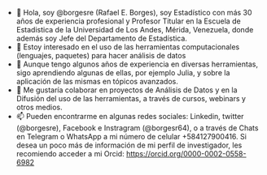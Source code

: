 - 👋 Hola, soy @borgesre (Rafael E. Borges), soy Estadístico con más 30 años de experiencia profesional y Profesor Titular en la Escuela de Estadistica de la Universidad de Los Andes, Mérida, Venezuela, donde además soy Jefe del Departamento de Estadística.
- 👀 Estoy interesado en el uso de las herramientas computacionales (lenguajes, paquetes) para hacer análisis de datos
- 🌱 Aunque tengo algunos años de experiencia en diversas herramientas, sigo aprendiendo algunas de ellas, por ejemplo Julia, y sobre la aplicación de las mismas en tópicos avanzados.
- 💞️ Me gustaría colaborar en proyectos de Análisis de Datos y en la Difusión del uso de las herramientas, a través de cursos, webinars y otros medios.
- 📫 Pueden encontrarme en algunas redes sociales: Linkedin, twitter (@borgesre), Facebook e Instragram (@borgesr64), o a través de Chats en Telegram o WhatsApp a mi número de celular +584127900416. Si desea un poco más de información de mi perfil de investigador, les recomiendo acceder a mi Orcid: https://orcid.org/0000-0002-0558-6982

<!---
borgesre/borgesre is a ✨ special ✨ repository because its `README.md` (this file) appears on your GitHub profile.
You can click the Preview link to take a look at your changes.
--->
